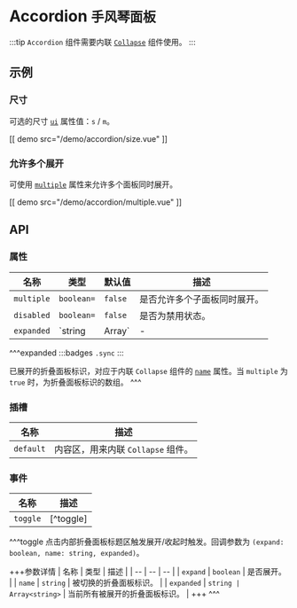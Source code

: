 # Accordion <small>手风琴面板</small>

:::tip
`Accordion` 组件需要内联 [`Collapse`](./collapse) 组件使用。
:::

## 示例

### 尺寸

可选的尺寸 [`ui`](#props-ui) 属性值：`s` / `m`。

[[ demo src="/demo/accordion/size.vue" ]]

### 允许多个展开

可使用 [`multiple`](#props-multiple) 属性来允许多个面板同时展开。

[[ demo src="/demo/accordion/multiple.vue" ]]

## API

### 属性

| 名称 | 类型 | 默认值 | 描述 |
| -- | -- | -- | -- |
| ``multiple`` | `boolean=` | `false` | 是否允许多个子面板同时展开。 |
| ``disabled`` | `boolean=` | `false` | 是否为禁用状态。 |
| ``expanded`` | `string | Array<string>` | - | [^expanded] |

^^^expanded
:::badges
`.sync`
:::

已展开的折叠面板标识，对应于内联 `Collapse` 组件的 [`name`](./collapse#props-name) 属性。当 `multiple` 为 `true` 时，为折叠面板标识的数组。
^^^

### 插槽

| 名称 | 描述 |
| -- | -- |
| ``default`` | 内容区，用来内联 `Collapse` 组件。 |

### 事件

| 名称 | 描述 |
| -- | -- |
| ``toggle`` | [^toggle] |

^^^toggle
点击内部折叠面板标题区触发展开/收起时触发。回调参数为 `(expand: boolean, name: string, expanded)`。

+++参数详情
| 名称 | 类型 | 描述 |
| -- | -- | -- |
| `expand` | `boolean` | 是否展开。 |
| `name` | `string` | 被切换的折叠面板标识。 |
| `expanded` | `string | Array<string>` | 当前所有被展开的折叠面板标识。 |
+++
^^^
